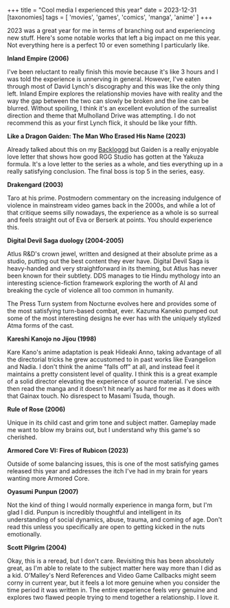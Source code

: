 +++
title = "Cool media I experienced this year"
date = 2023-12-31
[taxonomies]
tags = [ 'movies', 'games', 'comics', 'manga', 'anime' ]
+++

2023 was a great year for me in terms of branching out and experiencing new stuff. Here's some notable works that left a big impact on me this year. Not everything here is a perfect 10 or even something I particularly like.

**Inland Empire (2006)**

I've been reluctant to really finish this movie because it's like 3 hours and I was told the experience is unnerving in general. However, I've eaten through most of David Lynch's discography and this was like the only thing left. Inland Empire explores the relationship movies have with reality and the way the gap between the two can slowly be broken and the line can be blurred. Without spoiling, I think it's an excellent evolution of the surrealist direction and theme that Mulholland Drive was attempting. I do not recommend this as your first Lynch flick, it should be like your fifth.

**Like a Dragon Gaiden: The Man Who Erased His Name (2023)**

Already talked about this on my [Backloggd](https://www.backloggd.com/u/zandyne_/review/1139880/) but Gaiden is a really enjoyable love letter that shows how good RGG Studio has gotten at the Yakuza formula. It's a love letter to the series as a whole, and ties everything up in a really satisfying conclusion. The final boss is top 5 in the series, easy.

**Drakengard (2003)**

Taro at his prime. Postmodern commentary on the increasing indulgence of violence in mainstream video games back in the 2000s, and while a lot of that critique seems silly nowadays, the experience as a whole is so surreal and feels straight out of Eva or Berserk at points. You should experience this.

**Digital Devil Saga duology (2004-2005)**

Atlus R&D's crown jewel, written and designed at their absolute prime as a studio, putting out the best content they ever have. Digital Devil Saga is heavy-handed and very straightforward in its theming, but Atlus has never been known for their subtlety. DDS manages to tie Hindu mythology into an interesting science-fiction framework exploring the worth of AI and breaking the cycle of violence all too common in humanity. 

The Press Turn system from Nocturne evolves here and provides some of the most satisfying turn-based combat, ever. Kazuma Kaneko pumped out some of the most interesting designs he ever has with the uniquely stylized Atma forms of the cast.

**Kareshi Kanojo no Jijou (1998)**

Kare Kano's anime adaptation is peak Hideaki Anno, taking advantage of all the directorial tricks he grew accustomed to in past works like Evangelion and Nadia. I don't think the anime "falls off" at all, and instead feel it maintains a pretty consistent level of quality. I think this is a great example of a solid director elevating the experience of source material. I've since then read the manga and it doesn't hit nearly as hard for me as it does with that Gainax touch. No disrespect to Masami Tsuda, though.

**Rule of Rose (2006)**

Unique in its child cast and grim tone and subject matter. Gameplay made me want to blow my brains out, but I understand why this game's so cherished.

**Armored Core VI: Fires of Rubicon (2023)**

Outside of some balancing issues, this is one of the most satisfying games released this year and addresses the itch I've had in my brain for years wanting more Armored Core.

**Oyasumi Punpun (2007)**

Not the kind of thing I would normally experience in manga form, but I'm glad I did. Punpun is incredibly thoughtful and intelligent in its understanding of social dynamics, abuse, trauma, and coming of age. Don't read this unless you specifically are open to getting kicked in the nuts emotionally.

**Scott Pilgrim (2004)**

Okay, this is a reread, but I don't care. Revisiting this has been absolutely great, as I'm able to relate to the subject matter here way more than I did as a kid. O'Malley's Nerd References and Video Game Callbacks might seem corny in current year, but it feels a lot more genuine when you consider the time period it was written in. The entire experience feels very genuine and explores two flawed people trying to mend together a relationship. I love it.

